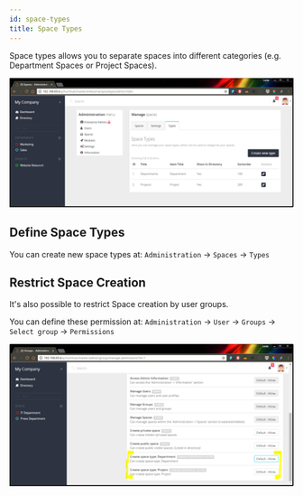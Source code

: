 ```yaml
---
id: space-types
title: Space Types
---
```


Space types allows you to separate spaces into different categories (e.g. Department Spaces or Project Spaces).

![Space Types](images/space-types.png)


Define Space Types
------------------

You can create new space types at: `Administration` -> `Spaces` -> `Types`


Restrict Space Creation
-----------------------

It's also possible to restrict Space creation by user groups.

You can define these permission at: `Administration` -> `User` -> `Groups` -> `Select group` -> `Permissions`

![Space Type Permissions](images/space-types-permissions.png)